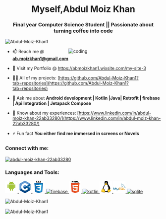 <h1 align="center">Myself,Abdul Moiz Khan</h1>
<h3 align="center">Final year Computer Science Student || Passionate about turning coffee into code</h3>

<p align="left"> <img src="https://komarev.com/ghpvc/?username=Abdul-Moiz-Khan1&label=Profile%20views&color=0e75b6&style=flat" alt="Abdul-Moiz-Khan1" /> </p>
<img align="right" alt="coding" width = "300" src="https://pro2-bar-s3-cdn-cf1.myportfolio.com/97b1d4bc028e3890ce75267deb159e95/24e71a4a26b5d319d6ac79ee_rw_600.gif?h=4c5ec98e37c4fea0b6776ef182152b43">


- 📫 Reach me @ **ab.moizkhan1@gmail.com**

- 📄 Visit my Portfolio @ https://abmoizkhan1.wixsite.com/my-site-3 
  
- 👨‍💻 All of my projects: [https://github.com/Abdul-Moiz-Khan1?tab=repositories](https://github.com/Abdul-Moiz-Khan1?tab=repositories)

- 💬 Ask me about **Android development | Kotlin |Java| Retrofit | firebase | Api Integration | Jetapack Compose**

- 📄 Know about my experiences: [https://www.linkedin.com/in/abdul-moiz-khan-22ab33280/](https://www.linkedin.com/in/abdul-moiz-khan-22ab33280/)

- ⚡ Fun fact **You either find me immersed in screens or Novels**

<h3 align="left">Connect with me:</h3>
<p align="left">
<a href="https://linkedin.com/in/abdul-moiz-khan-22ab33280" target="blank"><img align="center" src="https://raw.githubusercontent.com/rahuldkjain/github-profile-readme-generator/master/src/images/icons/Social/linked-in-alt.svg" alt="abdul-moiz-khan-22ab33280" height="30" width="40" /></a>
</p>

<h3 align="left">Languages and Tools:</h3>
<p align="left"> <a href="https://developer.android.com" target="_blank" rel="noreferrer"> <img src="https://raw.githubusercontent.com/devicons/devicon/master/icons/android/android-original-wordmark.svg" alt="android" width="40" height="40"/> </a> <a href="https://www.w3schools.com/cpp/" target="_blank" rel="noreferrer"> <img src="https://raw.githubusercontent.com/devicons/devicon/master/icons/cplusplus/cplusplus-original.svg" alt="cplusplus" width="40" height="40"/> </a> <a href="https://www.w3schools.com/css/" target="_blank" rel="noreferrer"> <img src="https://raw.githubusercontent.com/devicons/devicon/master/icons/css3/css3-original-wordmark.svg" alt="css3" width="40" height="40"/> </a> <a href="https://firebase.google.com/" target="_blank" rel="noreferrer"> <img src="https://www.vectorlogo.zone/logos/firebase/firebase-icon.svg" alt="firebase" width="40" height="40"/> </a> <a href="https://www.w3.org/html/" target="_blank" rel="noreferrer"> <img src="https://raw.githubusercontent.com/devicons/devicon/master/icons/html5/html5-original-wordmark.svg" alt="html5" width="40" height="40"/> </a> <a href="https://kotlinlang.org" target="_blank" rel="noreferrer"> <img src="https://www.vectorlogo.zone/logos/kotlinlang/kotlinlang-icon.svg" alt="kotlin" width="40" height="40"/> </a> <a href="https://www.linux.org/" target="_blank" rel="noreferrer"> <img src="https://raw.githubusercontent.com/devicons/devicon/master/icons/linux/linux-original.svg" alt="linux" width="40" height="40"/> </a> <a href="https://www.mysql.com/" target="_blank" rel="noreferrer"> <img src="https://raw.githubusercontent.com/devicons/devicon/master/icons/mysql/mysql-original-wordmark.svg" alt="mysql" width="40" height="40"/> </a> <a href="https://www.sqlite.org/" target="_blank" rel="noreferrer"> <img src="https://www.vectorlogo.zone/logos/sqlite/sqlite-icon.svg" alt="sqlite" width="40" height="40"/> </a> </p>

<p><img align="center" src="https://github-readme-stats.vercel.app/api/top-langs?username=Abdul-Moiz-Khan1&show_icons=true&locale=en&layout=compact" alt="Abdul-Moiz-Khan1" /></p>

<p><img align="center" src="https://github-readme-streak-stats.herokuapp.com/?user=Abdul-Moiz-Khan1&" alt="Abdul-Moiz-Khan1" /></p>
